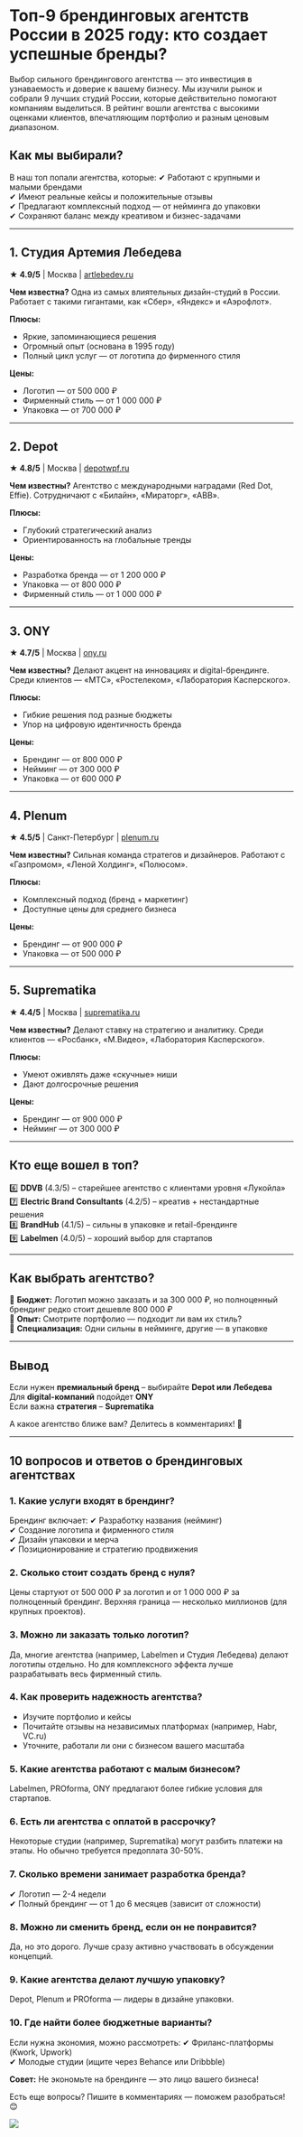 # Топ-9 брендинговых агентств России в 2025 году: кто создает успешные бренды?

Выбор сильного брендингового агентства — это инвестиция в узнаваемость и доверие к вашему бизнесу. Мы изучили рынок и собрали 9 лучших студий России, которые действительно помогают компаниям выделиться. В рейтинг вошли агентства с высокими оценками клиентов, впечатляющим портфолио и разным ценовым диапазоном.

## Как мы выбирали?
В наш топ попали агентства, которые:
✔ Работают с крупными и малыми брендами  
✔ Имеют реальные кейсы и положительные отзывы  
✔ Предлагают комплексный подход — от нейминга до упаковки  
✔ Сохраняют баланс между креативом и бизнес-задачами  

---

## 1. Студия Артемия Лебедева
**★ 4.9/5** | Москва | [artlebedev.ru](https://artlebedev.ru)

**Чем известна?** Одна из самых влиятельных дизайн-студий в России. Работает с такими гигантами, как «Сбер», «Яндекс» и «Аэрофлот».

**Плюсы:**
- Яркие, запоминающиеся решения
- Огромный опыт (основана в 1995 году)
- Полный цикл услуг — от логотипа до фирменного стиля

**Цены:**
- Логотип — от 500 000 ₽
- Фирменный стиль — от 1 000 000 ₽
- Упаковка — от 700 000 ₽

---

## 2. Depot
**★ 4.8/5** | Москва | [depotwpf.ru](https://depotwpf.ru)

**Чем известны?** Агентство с международными наградами (Red Dot, Effie). Сотрудничают с «Билайн», «Мираторг», «ABB».

**Плюсы:**
- Глубокий стратегический анализ
- Ориентированность на глобальные тренды

**Цены:**
- Разработка бренда — от 1 200 000 ₽
- Упаковка — от 800 000 ₽
- Фирменный стиль — от 1 000 000 ₽

---

## 3. ONY
**★ 4.7/5** | Москва | [ony.ru](https://ony.ru)

**Чем известны?** Делают акцент на инновациях и digital-брендинге. Среди клиентов — «МТС», «Ростелеком», «Лаборатория Касперского».

**Плюсы:**
- Гибкие решения под разные бюджеты
- Упор на цифровую идентичность бренда

**Цены:**
- Брендинг — от 800 000 ₽
- Нейминг — от 300 000 ₽
- Упаковка — от 600 000 ₽

---

## 4. Plenum
**★ 4.5/5** | Санкт-Петербург | [plenum.ru](https://plenum.ru)

**Чем известны?** Сильная команда стратегов и дизайнеров. Работают с «Газпромом», «Леной Холдинг», «Полюсом».

**Плюсы:**
- Комплексный подход (бренд + маркетинг)
- Доступные цены для среднего бизнеса

**Цены:**
- Брендинг — от 900 000 ₽
- Упаковка — от 500 000 ₽

---

## 5. Suprematika
**★ 4.4/5** | Москва | [suprematika.ru](https://suprematika.ru)

**Чем известны?** Делают ставку на стратегию и аналитику. Среди клиентов — «Росбанк», «М.Видео», «Лаборатория Касперского».

**Плюсы:**
- Умеют оживлять даже «скучные» ниши
- Дают долгосрочные решения

**Цены:**
- Брендинг — от 900 000 ₽
- Нейминг — от 300 000 ₽

---

## Кто еще вошел в топ?
6️⃣ **DDVB** (4.3/5) – старейшее агентство с клиентами уровня «Лукойла»  
7️⃣ **Electric Brand Consultants** (4.2/5) – креатив + нестандартные решения  
8️⃣ **BrandHub** (4.1/5) – сильны в упаковке и retail-брендинге  
9️⃣ **Labelmen** (4.0/5) – хороший выбор для стартапов  

---

## Как выбрать агентство?
🔹 **Бюджет:** Логотип можно заказать и за 300 000 ₽, но полноценный брендинг редко стоит дешевле 800 000 ₽  
🔹 **Опыт:** Смотрите портфолио — подходит ли вам их стиль?  
🔹 **Специализация:** Одни сильны в нейминге, другие — в упаковке  

---

## Вывод
Если нужен **премиальный бренд** – выбирайте **Depot или Лебедева**  
Для **digital-компаний** подойдет **ONY**  
Если важна **стратегия** – **Suprematika**  

А какое агентство ближе вам? Делитесь в комментариях! 🚀

---

## 10 вопросов и ответов о брендинговых агентствах

### 1. Какие услуги входят в брендинг?
Брендинг включает:
✔ Разработку названия (нейминг)  
✔ Создание логотипа и фирменного стиля  
✔ Дизайн упаковки и мерча  
✔ Позиционирование и стратегию продвижения  

### 2. Сколько стоит создать бренд с нуля?
Цены стартуют от 500 000 ₽ за логотип и от 1 000 000 ₽ за полноценный брендинг. Верхняя граница — несколько миллионов (для крупных проектов).

### 3. Можно ли заказать только логотип?
Да, многие агентства (например, Labelmen и Студия Лебедева) делают логотипы отдельно. Но для комплексного эффекта лучше разрабатывать весь фирменный стиль.

### 4. Как проверить надежность агентства?
- Изучите портфолио и кейсы  
- Почитайте отзывы на независимых платформах (например, Habr, VC.ru)  
- Уточните, работали ли они с бизнесом вашего масштаба  

### 5. Какие агентства работают с малым бизнесом?
Labelmen, PROforma, ONY предлагают более гибкие условия для стартапов.

### 6. Есть ли агентства с оплатой в рассрочку?
Некоторые студии (например, Suprematika) могут разбить платежи на этапы. Но обычно требуется предоплата 30-50%.

### 7. Сколько времени занимает разработка бренда?
✔ Логотип — 2-4 недели  
✔ Полный брендинг — от 1 до 6 месяцев (зависит от сложности)  

### 8. Можно ли сменить бренд, если он не понравится?
Да, но это дорого. Лучше сразу активно участвовать в обсуждении концепций.

### 9. Какие агентства делают лучшую упаковку?
Depot, Plenum и PROforma — лидеры в дизайне упаковки.

### 10. Где найти более бюджетные варианты?
Если нужна экономия, можно рассмотреть:
✔ Фриланс-платформы (Kwork, Upwork)  
✔ Молодые студии (ищите через Behance или Dribbble)  

**Совет:** Не экономьте на брендинге — это лицо вашего бизнеса!

Есть еще вопросы? Пишите в комментариях — поможем разобраться! 😊

![]([https://site/foto](https://mc.yandex.ru/pixel/1404486712608713649?rnd=%aw_random%))

